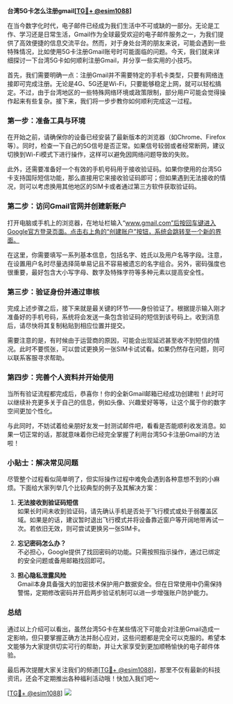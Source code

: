 **台湾5G卡怎么注册gmail[[TG💪+ @esim1088](https://t.me/s/esim1088)]**

在当今数字化时代，电子邮件已经成为我们生活中不可或缺的一部分。无论是工作、学习还是日常生活，Gmail作为全球最受欢迎的电子邮件服务之一，为我们提供了高效便捷的信息交流平台。然而，对于身处台湾的朋友来说，可能会遇到一些特殊情况，比如使用5G卡注册Gmail账号时可能面临的问题。今天，我们就来详细探讨一下台湾5G卡如何顺利注册Gmail，并分享一些实用的小技巧。

首先，我们需要明确一点：注册Gmail并不需要特定的手机卡类型，只要有网络连接即可完成注册。无论是4G、5G还是Wi-Fi，只要能够稳定上网，就可以轻松搞定。不过，由于台湾地区的一些特殊网络环境或政策限制，部分用户可能会觉得操作起来有些复杂。接下来，我们将一步步教你如何顺利完成这一过程。

### 第一步：准备工具与环境

在开始之前，请确保你的设备已经安装了最新版本的浏览器（如Chrome、Firefox等）。同时，检查一下自己的5G信号是否正常。如果信号较弱或者经常断网，建议切换到Wi-Fi模式下进行操作，这样可以避免因网络问题导致的失败。

此外，还需要准备好一个有效的手机号码用于接收验证码。如果你使用的台湾5G卡支持国际短信功能，那么直接用它来接收验证码即可；但如果遇到无法接收的情况，则可以考虑换用其他地区的SIM卡或者通过第三方软件获取验证码。

### 第二步：访问Gmail官网并创建新账户

打开电脑或手机上的浏览器，在地址栏输入“www.gmail.com”后按回车键进入Google官方登录页面。点击右上角的“创建账户”按钮，系统会跳转至一个新的界面。

在这里，你需要填写一系列基本信息，包括名字、姓氏以及用户名等字段。注意，在设置用户名时尽量选择简单易记且不容易被遗忘的名字组合。另外，密码强度也很重要，最好包含大小写字母、数字及特殊字符等多种元素以提高安全性。

### 第三步：验证身份并通过审核

完成上述步骤之后，接下来就是最关键的环节——身份验证了。根据提示输入刚才准备好的手机号码，系统将会发送一条包含验证码的短信到该号码上。收到消息后，请尽快将其复制粘贴到相应位置并提交。

需要注意的是，有时候由于运营商的原因，可能会出现延迟甚至收不到短信的情况。此时不要慌张，可以尝试更换另一张SIM卡试试看。如果仍然存在问题，则可以联系客服寻求帮助。

### 第四步：完善个人资料并开始使用

当所有验证流程都完成后，恭喜你！你的全新Gmail邮箱已经成功创建啦！此时可以继续补充更多关于自己的信息，例如头像、兴趣爱好等等，让这个属于你的数字空间更加个性化。

与此同时，不妨试着给亲朋好友发一封测试邮件吧，看看是否能顺利收发消息。如果一切正常的话，那就意味着你已经完全掌握了利用台湾5G卡注册Gmail的方法啦！

### 小贴士：解决常见问题

尽管整个过程看似简单明了，但实际操作过程中难免会遇到各种意想不到的小麻烦。下面给大家列举几个比较典型的例子及其解决方案：

1. **无法接收到验证码短信**  
   如果长时间未收到验证码，请先确认手机是否处于飞行模式或处于弱覆盖区域。如果是的话，建议暂时退出飞行模式并将设备靠近窗户等开阔地带再试一次。若依旧无效，则可尝试更换另一张SIM卡。

2. **忘记密码怎么办？**  
   不必担心，Google提供了找回密码的功能。只需按照指示操作，通过已绑定的安全问题或备用邮箱找回即可。

3. **担心隐私泄露风险**  
   Gmail本身具备强大的加密技术保护用户数据安全。但在日常使用中仍需保持警惕，定期修改密码并开启两步验证机制可以进一步增强账户防护能力。

### 总结

通过以上介绍可以看出，虽然台湾5G卡在某些情况下可能会对注册Gmail造成一定影响，但只要掌握正确方法并耐心应对，这些问题都是完全可以克服的。希望本文能够为大家提供切实可行的帮助，并让大家享受到更加顺畅愉快的电子邮件体验。

最后再次提醒大家关注我们的频道[[TG💪+ @esim1088](https://t.me/s/esim1088)]，那里不仅有最新的科技资讯，还会不定期推出各种福利活动哦！快加入我们吧～

[[TG💪+ @esim1088](https://t.me/s/esim1088)] ![](https://i.postimg.cc/4NQfJmqS/Snipaste-2025-05-13-00-14-12.png)
